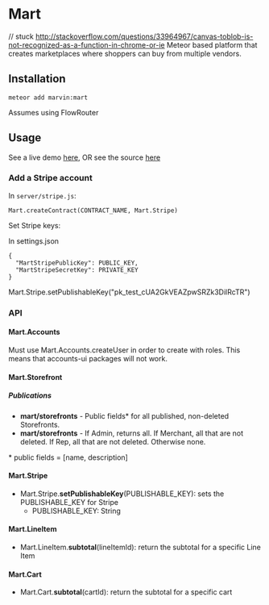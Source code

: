 Mart
====
// stuck http://stackoverflow.com/questions/33964967/canvas-toblob-is-not-recognized-as-a-function-in-chrome-or-ie
Meteor based platform that creates marketplaces where shoppers can buy from multiple vendors.

Installation
------------

```
meteor add marvin:mart
```

Assumes using FlowRouter

Usage
-----

See a live demo [here](http://betaspacecadetio-55593.onmodulus.net/), OR
see the source [here](https://github.com/marvinmarnold/beta.spacecadet.io/)

### Add a Stripe account

In `server/stripe.js`:

```
Mart.createContract(CONTRACT_NAME, Mart.Stripe)
```

Set Stripe keys:

In settings.json

```
{
  "MartStripePublicKey": PUBLIC_KEY,
  "MartStripeSecretKey": PRIVATE_KEY
}    
```

Mart.Stripe.setPublishableKey("pk_test_cUA2GkVEAZpwSRZk3DilRcTR")

### API

#### Mart.Accounts
Must use Mart.Accounts.createUser in order to create with roles. This means that accounts-ui packages will not work.

#### Mart.Storefront
##### Publications

- **mart/storefronts** - Public fields* for all published, non-deleted Storefronts.
- **mart/storefronts** - If Admin, returns all. If Merchant, all that are not deleted. If Rep, all that are not deleted. Otherwise none.

\* public fields = [name, description]
#### Mart.Stripe

-	Mart.Stripe.**setPublishableKey**(PUBLISHABLE_KEY): sets the PUBLISHABLE_KEY for Stripe
	-	PUBLISHABLE_KEY: String

#### Mart.LineItem

-	Mart.LineItem.**subtotal**(lineItemId): return the subtotal for a specific Line Item

#### Mart.Cart

-	Mart.Cart.**subtotal**(cartId): return the subtotal for a specific cart
